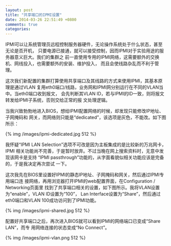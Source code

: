 ```yaml
---
layout: post
title: "共享端口的IPMI设置"
date: 2014-03-26 22:51:49 +0800
comments: true
categories: 
---
```

IPMI可以让系统管理员远程控制服务器硬件，无论操作系统处于什么状态，甚至无论是否开机，
只要电源已接通，就可以接受控制，因而IPMI对于实验用途的服务器意义巨大。我们的集群之
前一直使用专用的IPMI网络，这需要额外的交换机、网线投入，也需要额外的安装、维护投入，
而且会使线路杂乱而不利于管理。

这次我们新配置的集群打算使用共享端口及其线路的方式来使用IPMI，其基本原理是通过VLAN
复用eth0端口/线路，业务网和IPMI网分别运行在不同的VLAN当中。当eth0端口收到报文，
会先判断其VLAN ID，若与IPMI的ID一致，则将报文转发给IPMI子系统，否则交给正常的报
文处理逻辑。

当我兴致勃勃地进入BIOS，想给IPMI配置网络的时候，却发现只能修改IP地址、子网掩码和
网关，而网络则只能是“dedicated”，该选项是灰色，不能改。如下图所示：

{% img /images/ipmi-dedicated.jpg 512 %}

我怀疑“IPMI LAN Selection”选项不可改是因为主板集成的是比较新的万兆网卡，IPMI
相关功能尚不完善，于是暂时放弃。不过当晚在网上搜索资料时，无意中发现该网卡是支持
“IPMI passthrough”功能的，从字面看貌似相关功能应该是完备的，于是我决定再次尝试
一下。

这次我先在BIOS里设置好IPMI的静态IP地址、子网掩码和网关，然后通过IPMI专用端口连
接网络，再用浏览器打开IPMI的web配置界面，在Configuration / Networking页面里
找到了共享端口相关的设置，如下图所示。我将VLAN设置为“enable”，VLAN ID设置为“100”，
Lan Interface设置为“Share”，然后通过eth0端口和VLAN 100成功访问到了IPMI功能。

{% img /images/ipmi-shared.jpg 512 %}

配置好共享端口之后，再次进入BIOS就可以看到IPMI的网络端口已变成“Share LAN”，而专
用网络连接的状态变成“No Connect”。

{% img /images/ipmi-vlan.png 512 %}
